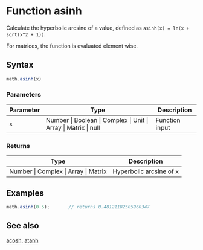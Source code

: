 # Function asinh

Calculate the hyperbolic arcsine of a value,
defined as `asinh(x) = ln(x + sqrt(x^2 + 1))`.

For matrices, the function is evaluated element wise.


## Syntax

```js
math.asinh(x)
```

### Parameters

Parameter | Type | Description
--------- | ---- | -----------
`x` | Number &#124; Boolean &#124; Complex &#124; Unit &#124; Array &#124; Matrix &#124; null | Function input

### Returns

Type | Description
---- | -----------
Number &#124; Complex &#124; Array &#124; Matrix | Hyperbolic arcsine of x


## Examples

```js
math.asinh(0.5);       // returns 0.48121182505960347
```


## See also

[acosh](acosh.md),
[atanh](atanh.md)


<!-- Note: This file is automatically generated from source code comments. Changes made in this file will be overridden. -->
